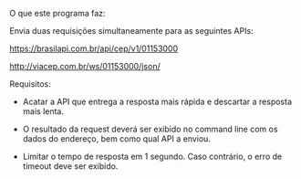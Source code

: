O que este programa faz:

Envia duas requisições simultaneamente para as seguintes APIs:

https://brasilapi.com.br/api/cep/v1/01153000

http://viacep.com.br/ws/01153000/json/

Requisitos:

- Acatar a API que entrega a resposta mais rápida e descartar a resposta mais lenta.

- O resultado da request deverá ser exibido no command line com os dados do endereço, bem como qual API a enviou.

- Limitar o tempo de resposta em 1 segundo. Caso contrário, o erro de timeout deve ser exibido.
